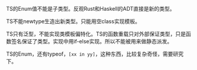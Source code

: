 TS的Enum值不能是子类型。反观Rust和Haskell的ADT直接是新的类型。

TS不能newtype生造出新类型。只能用空class实现模板。

TS只有泛型，不能实现类模板偏特化。TS的函数重载只对外部保证类型，只是函数签名保证了类型。实现中用if-else实现。所以不能被用来做静态派发。

TS的Enum，还有typeof，`[xx in yy]`，这种东西，比较复杂奇怪，需要研究下。

